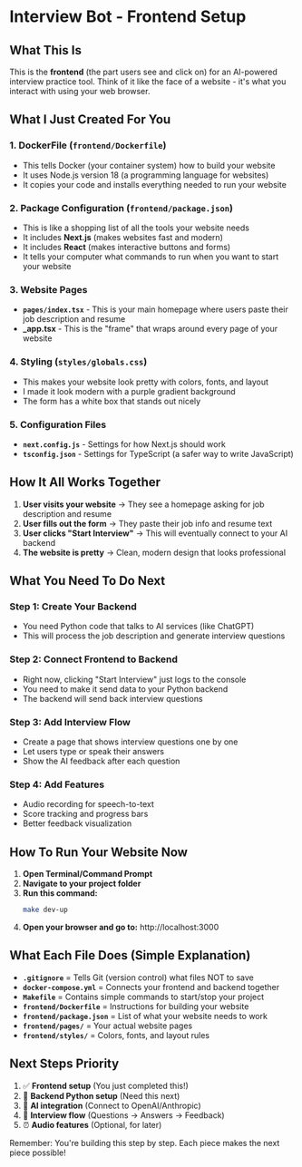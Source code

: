 # Interview Bot - Frontend Setup

## What This Is
This is the **frontend** (the part users see and click on) for an AI-powered interview practice tool. Think of it like the face of a website - it's what you interact with using your web browser.

## What I Just Created For You

### 1. **DockerFile** (`frontend/Dockerfile`)
- This tells Docker (your container system) how to build your website
- It uses Node.js version 18 (a programming language for websites)
- It copies your code and installs everything needed to run your website

### 2. **Package Configuration** (`frontend/package.json`)
- This is like a shopping list of all the tools your website needs
- It includes **Next.js** (makes websites fast and modern)
- It includes **React** (makes interactive buttons and forms)
- It tells your computer what commands to run when you want to start your website

### 3. **Website Pages**
- **`pages/index.tsx`** - This is your main homepage where users paste their job description and resume
- **_app.tsx** - This is the "frame" that wraps around every page of your website

### 4. **Styling** (`styles/globals.css`)
- This makes your website look pretty with colors, fonts, and layout
- I made it look modern with a purple gradient background
- The form has a white box that stands out nicely

### 5. **Configuration Files**
- **`next.config.js`** - Settings for how Next.js should work
- **`tsconfig.json`** - Settings for TypeScript (a safer way to write JavaScript)

## How It All Works Together

1. **User visits your website** → They see a homepage asking for job description and resume
2. **User fills out the form** → They paste their job info and resume text
3. **User clicks "Start Interview"** → This will eventually connect to your AI backend
4. **The website is pretty** → Clean, modern design that looks professional

## What You Need To Do Next

### Step 1: Create Your Backend
- You need Python code that talks to AI services (like ChatGPT)
- This will process the job description and generate interview questions

### Step 2: Connect Frontend to Backend
- Right now, clicking "Start Interview" just logs to the console
- You need to make it send data to your Python backend
- The backend will send back interview questions

### Step 3: Add Interview Flow
- Create a page that shows interview questions one by one
- Let users type or speak their answers
- Show the AI feedback after each question

### Step 4: Add Features
- Audio recording for speech-to-text
- Score tracking and progress bars
- Better feedback visualization

## How To Run Your Website Now

1. **Open Terminal/Command Prompt**
2. **Navigate to your project folder**
3. **Run this command:**
   ```bash
   make dev-up
   ```
4. **Open your browser and go to:** http://localhost:3000

## What Each File Does (Simple Explanation)

- **`.gitignore`** = Tells Git (version control) what files NOT to save
- **`docker-compose.yml`** = Connects your frontend and backend together
- **`Makefile`** = Contains simple commands to start/stop your project
- **`frontend/Dockerfile`** = Instructions for building your website
- **`frontend/package.json`** = List of what your website needs to work
- **`frontend/pages/`** = Your actual website pages
- **`frontend/styles/`** = Colors, fonts, and layout rules

## Next Steps Priority

1. ✅ **Frontend setup** (You just completed this!)
2. 🔄 **Backend Python setup** (Need this next)
3. 🔄 **AI integration** (Connect to OpenAI/Anthropic)
4. 🔄 **Interview flow** (Questions → Answers → Feedback)
5. ⏰ **Audio features** (Optional, for later)

Remember: You're building this step by step. Each piece makes the next piece possible!

